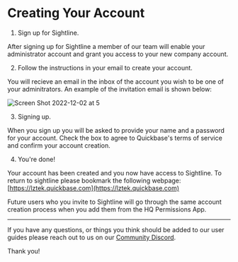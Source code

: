 # Creating Your Account
1. Sign up for Sightline.
   
After signing up for Sightline a member of our team will enable your administrator account and grant you access to your new company account.

2. Follow the instructions in your email to create your account.

You will recieve an email in the inbox of the account you wish to be one of your adminitrators. An example of the invitation email is shown below:

![Screen Shot 2022-12-02 at 5](Screen%20Shot%202022-12-02%20at%205.25.30%20PM.png)

3. Signing up.

When you sign up you will be asked to provide your name and a password for your account. Check the box to agree to Quickbase's terms of service and confirm your account creation.

4. You're done!

Your account has been created and you now have access to Sightline. To return to sightline please bookmark the following webpage: [https://lztek.quickbase.com](https://lztek.quickbase.com)

Future users who you invite to Sightline will go through the same account creation process when you add them from the HQ Permissions App.

---

If you have any questions, or things you think should be added to our user guides please reach out to us on our [Community Discord](https://discord.gg/zNCZnKNXEv).

Thank you!